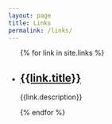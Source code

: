 ```yaml
---
layout: page
title: Links
permalink: /links/
---
```


<ul class="post-list">
    {% for link in site.links %}
      <li> 
        <h2>
          <a class="post-link" href="{{ link.link }}">{{link.title}}</a>
        </h2>
        <p>{{link.description}}</p>
      </li>
    {% endfor %}
</ul>

